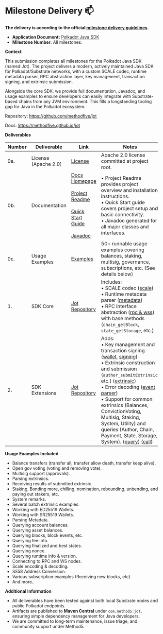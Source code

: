 # Milestone Delivery :mailbox:

**The delivery is according to the official [milestone delivery guidelines](https://github.com/w3f/Grants-Program/blob/master/docs/Support%20Docs/milestone-deliverables-guidelines.md).**  

* **Application Document:** [Polkadot Java SDK](https://github.com/PolkadotOpenSourceGrants/apply/blob/master/applications/polkadot-java-sdk.md)
* **Milestone Number:** All milestones.

**Context**

This submission completes all milestones for the Polkadot Java SDK (named Jot).
The project delivers a modern, actively maintained Java SDK for Polkadot/Substrate networks, with a custom SCALE codec, runtime metadata parser, RPC abstraction layer, key management, transaction signing, and extrinsic submission.

Alongside the core SDK, we provide full documentation, Javadoc, and usage examples to ensure developers can easily integrate with Substrate-based chains from any JVM environment. This fills a longstanding tooling gap for Java in the Polkadot ecosystem.

Repository: https://github.com/methodfive/jot

Docs: https://methodfive.github.io/jot

**Deliverables**

| Number | Deliverable | Link                                                                                                                                                                                                                                                                                     | Notes                                                                                                                                                                                                                                                                                                                                                                                                                                                                                                                                                                                                                                                                                                                                                                                                                                                                                                                                     |
| ------ | ----------- |------------------------------------------------------------------------------------------------------------------------------------------------------------------------------------------------------------------------------------------------------------------------------------------|-------------------------------------------------------------------------------------------------------------------------------------------------------------------------------------------------------------------------------------------------------------------------------------------------------------------------------------------------------------------------------------------------------------------------------------------------------------------------------------------------------------------------------------------------------------------------------------------------------------------------------------------------------------------------------------------------------------------------------------------------------------------------------------------------------------------------------------------------------------------------------------------------------------------------------------------|
| 0a. | License (Apache 2.0) | [License](https://github.com/methodfive/jot/blob/main/LICENSE)                                                                                                                                                                                                                           | Apache 2.0 license committed at project root.                                                                                                                                                                                                                                                                                                                                                                                                                                                                                                                                                                                                                                                                                                                                                                                                                                                                                             |
| 0b. | Documentation | [Docs Homepage](https://methodfive.github.io/jot/) <br><br> [Project Readme](https://github.com/methodfive/jot/blob/main/README.md) <br><br> [Quick Start Guide](https://methodfive.github.io/jot/quickstart/) <br><br> [Javadoc](https://methodfive.github.io/jot/api/index.html) | • Project Readme provides project overview and installation instructions.<br>• Quick Start guide covers project setup and basic connectivity.<br>• Javadoc generated for all major classes and interfaces.                                                                                                                                                                                                                                                                                                                                                                                                                                                                                                                                                                                                                                                                                                                                |
| 0c. | Usage Examples | [Examples](https://github.com/methodfive/jot/tree/main/jot-examples/src/main/java/com/method5/jot/examples)                                                                                                                                                                              | 50+ runnable usage examples covering balances, staking, multisig, governance, subscriptions, etc. (See details below)                                                                                                                                                                                                                                                                                                                                                                                                                                                                                                                                                                                                                                                                                                                                                                                                                     |
| 1. | SDK Core | [Jot Repository](https://github.com/methodfive/jot)                                                                                                                                                                                                                                      | Includes:<br>• SCALE codec ([scale](https://github.com/methodfive/jot/tree/main/jot/src/main/java/com/method5/jot/scale))<br>• Runtime metadata parser ([metadata](https://github.com/methodfive/jot/tree/main/jot/src/main/java/com/method5/jot/metadata))<br>• RPC interface abstraction ([rpc & wss](https://github.com/methodfive/jot/tree/main/jot/src/main/java/com/method5/jot/rpc)) with base methods (`chain_getBlock`, `state_getStorage`, etc.)                                                                                                                                                                                                                                                                                                                                                                                                                                                                                |
| 2. | SDK Extensions | [Jot Repository](https://github.com/methodfive/jot)                                                                                                                                                                                                                                      | Adds:<br>• Key management and transaction signing ([wallet](https://github.com/methodfive/jot/tree/main/jot/src/main/java/com/method5/jot/wallet), [signing](https://github.com/methodfive/jot/tree/main/jot/src/main/java/com/method5/jot/crypto))<br>• Extrinsic construction and submission (`author_submitExtrinsic`, etc.) ([extrinsic](https://github.com/methodfive/jot/tree/main/jot/src/main/java/com/method5/jot/extrinsic))<br>• Error decoding ([event parser](https://github.com/methodfive/jot/tree/main/jot/src/main/java/com/method5/jot/events))<br>• Support for common extrinsics (Balances, ConvictionVoting, Multisig, Staking, System, Utility) and queries (Author, Chain, Payment, State, Storage, System). ([query](https://github.com/methodfive/jot/tree/main/jot/src/main/java/com/method5/jot/query)) ([call](https://github.com/methodfive/jot/tree/main/jot/src/main/java/com/method5/jot/extrinsic/call)) |


**Usage Examples Included**

- Balance transfers (transfer all, transfer allow death, transfer keep alive). 
- Open gov voting (voting and removing vote). 
- Multisig support (approvals). 
- Parsing extrinsics. 
- Receiving results of submitted extrinsic. 
- Staking, Bonding more, chilling, nomination, rebounding, unbending, and paying out stakers, etc.
- System remarks. 
- Several batch extrinsic examples. 
- Working with ED25519 Wallets. 
- Working with SR25519 Wallets. 
- Parsing Metadata. 
- Querying account balances. 
- Querying asset balances. 
- Querying blocks, block events, etc.
- Querying fee info. 
- Querying finalized and best states. 
- Querying nonce. 
- Querying runtime info & version. 
- Connecting to RPC and WS nodes. 
- Scale encoding & decoding. 
- SS58 Address Conversion. 
- Various subscription examples (Receiving new blocks, etc)
- And more..

**Additional Information**

- All deliverables have been tested against both local Substrate nodes and public Polkadot endpoints.
- Artifacts are published to **Maven Central** under `com.method5:jot`, ensuring simple dependency management for Java developers.
- We are committed to long-term maintenance, issue triage, and community support under Method5.  